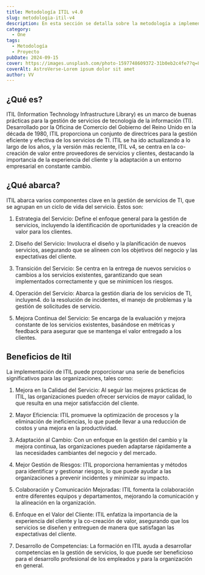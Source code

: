 ```yaml
---
title: Metodología ITIL v4.0
slug: metodologia-itil-v4
description: En esta sección se detalla sobre la metodología a implementar en el proyecto
category:
  - One
tags:
  - Metodología
  - Proyecto
pubDate: 2024-09-15
cover: https://images.unsplash.com/photo-1597748609372-31b0eb2c4fe7?q=80w=1960&h=1102&auto=format&fit=crop&ixlib=rb-4.0.3&ixid=M3wxMjA3fDB8MHxwaG90by1wYWdlfHx8fGVufDB8fHx8fA%3D%3D
coverAlt: AstroVerse-Lorem ipsum dolor sit amet
author: VV
---
```


## ¿Qué es?

ITIL (Information Technology Infrastructure Library) es un marco de buenas prácticas para la gestión de servicios de tecnología de la información (TI). Desarrollado por la Oficina de Comercio del Gobierno del Reino Unido en la década de 1980, ITIL proporciona un conjunto de directrices para la gestión eficiente y efectiva de los servicios de TI. ITIL se ha ido actualizando a lo largo de los años, y la versión más reciente, ITIL v4, se centra en la co-creación de valor entre proveedores de servicios y clientes, destacando la importancia de la experiencia del cliente y la adaptación a un entorno empresarial en constante cambio.

## ¿Qué abarca?

ITIL abarca varios componentes clave en la gestión de servicios de TI, que se agrupan en un ciclo de vida del servicio. Estos son:

1. Estrategia del Servicio: Define el enfoque general para la gestión de servicios, incluyendo la identificación de oportunidades y la creación de valor para los clientes.

2. Diseño del Servicio: Involucra el diseño y la planificación de nuevos servicios, asegurando que se alineen con los objetivos del negocio y las expectativas del cliente.

3. Transición del Servicio: Se centra en la entrega de nuevos servicios o cambios a los servicios existentes, garantizando que sean implementados correctamente y que se minimicen los riesgos.

4. Operación del Servicio: Abarca la gestión diaria de los servicios de TI, incluyen4. do la resolución de incidentes, el manejo de problemas y la gestión de solicitudes de servicio.

5. Mejora Continua del Servicio: Se encarga de la evaluación y mejora constante de los servicios existentes, basándose en métricas y feedback para asegurar que se mantenga el valor entregado a los clientes.

## Beneficios de Itil

La implementación de ITIL puede proporcionar una serie de beneficios significativos para las organizaciones, tales como:

1. Mejora en la Calidad del Servicio: Al seguir las mejores prácticas de ITIL, las organizaciones pueden ofrecer servicios de mayor calidad, lo que resulta en una mejor satisfacción del cliente.

2. Mayor Eficiencia: ITIL promueve la optimización de procesos y la eliminación de ineficiencias, lo que puede llevar a una reducción de costos y una mejora en la productividad.

3. Adaptación al Cambio: Con un enfoque en la gestión del cambio y la mejora continua, las organizaciones pueden adaptarse rápidamente a las necesidades cambiantes del negocio y del mercado.

4. Mejor Gestión de Riesgos: ITIL proporciona herramientas y métodos para identificar y gestionar riesgos, lo que puede ayudar a las organizaciones a prevenir incidentes y minimizar su impacto.

5. Colaboración y Comunicación Mejoradas: ITIL fomenta la colaboración entre diferentes equipos y departamentos, mejorando la comunicación y la alineación en la organización.

6. Enfoque en el Valor del Cliente: ITIL enfatiza la importancia de la experiencia del cliente y la co-creación de valor, asegurando que los servicios se diseñen y entreguen de manera que satisfagan las expectativas del cliente.

7. Desarrollo de Competencias: La formación en ITIL ayuda a desarrollar competencias en la gestión de servicios, lo que puede ser beneficioso para el desarrollo profesional de los empleados y para la organización en general.